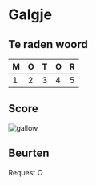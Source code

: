 # Galgje

## Te raden woord

|M|O|T|O|R|
|-|-|-|-|-|
|1|2|3|4|5|

## Score
![gallow](./images/1.png)

## Beurten

Request O